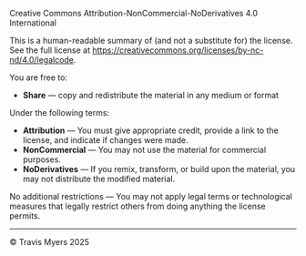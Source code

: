 Creative Commons Attribution-NonCommercial-NoDerivatives 4.0 International

This is a human-readable summary of (and not a substitute for) the license. See the full license at https://creativecommons.org/licenses/by-nc-nd/4.0/legalcode.

You are free to:
- **Share** — copy and redistribute the material in any medium or format

Under the following terms:
- **Attribution** — You must give appropriate credit, provide a link to the license, and indicate if changes were made.
- **NonCommercial** — You may not use the material for commercial purposes.
- **NoDerivatives** — If you remix, transform, or build upon the material, you may not distribute the modified material.

No additional restrictions — You may not apply legal terms or technological measures that legally restrict others from doing anything the license permits.

---

© Travis Myers 2025
